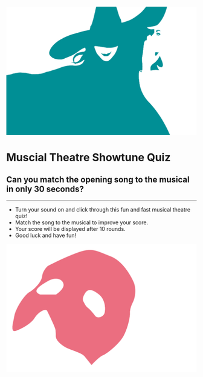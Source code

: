 ![](assets/images/aesthetics/1_wicked.png)
 # Muscial Theatre Showtune Quiz

## Can you match the opening song to the musical in only 30 seconds?

***

+ Turn your sound on and click through this fun and fast musical theatre quiz!
+ Match the song to the musical to improve your score.
+ Your score will be displayed after 10 rounds.
+ Good luck and have fun!

![](assets/images/aesthetics/10_phantom.png)



